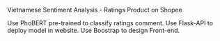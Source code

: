 Vietnamese Sentiment Analysis - Ratings Product on Shopee

Use PhoBERT pre-trained to classify ratings comment.
Use Flask-API to deploy model in website.
Use Boostrap to design Front-end.
